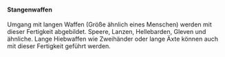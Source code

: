 #### Stangenwaffen

Umgang mit langen Waffen (Größe ähnlich eines Menschen) werden mit dieser Fertigkeit abgebildet. Speere, Lanzen,
Hellebarden, Gleven und ähnliche. Lange Hiebwaffen wie Zweihänder oder lange Äxte können auch mit dieser Fertigkeit
geführt werden.
